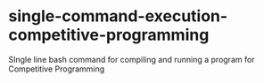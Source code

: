 # single-command-execution-competitive-programming
SIngle line bash command for compiling and running a program for Competitive Programming
